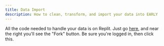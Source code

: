 ```yaml
---
title: Data Import
description: How to clean, transform, and import your data into EARLY
---
```


All the code needed to handle your data is on Replit. Just go [here](https://replit.com/@nmandal/early-import?v=1), and near the right you'll see the "Fork" button. Be sure you're logged in, then click this.

